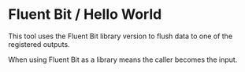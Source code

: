 # Fluent Bit / Hello World

This tool uses the Fluent Bit library version to flush data to one of the registered outputs.

When using Fluent Bit as a library means the caller becomes the input.

